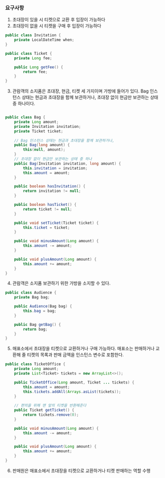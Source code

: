### 요구사항

1. 초대장이 있을 시 티켓으로 교환 후 입장이 가능하다
2. 초대장이 없을 시 티켓을 구매 후 입장이 가능하다
```java
public class Invitation {
    private LocalDateTime when;
}

public class Ticket {
    private Long fee;

    public Long getFee() {
        return fee;
    }
}
```

3. 관람객의 소지품은 초대장, 현금, 티켓 세 가지이며 가방에 들어가 있다. Bag 인스턴스 상태는 현금과 초대장을 함께 보관하거나, 초대장 없이 현금만 보관하는 상태 중 하나이다.
```java

public class Bag {
    private Long amount;
    private Invitation invitation;
    private Ticket ticket;
	
	// Bag 인스턴스 상태는 현금과 초대장을 함께 보관하거나, 
    public Bag(long amount) {
        this(null, amount);
    }
	// 초대장 없이 현금만 보관하는 상태 중 하나
    public Bag(Invitation invitation, long amount) {
        this.invitation = invitation;
        this.amount = amount;
    }

    public boolean hasInvitation() {
        return invitation != null;
    }

    public boolean hasTicket() {
        return ticket != null;
    }

    public void setTicket(Ticket ticket) {
        this.ticket = ticket;
    }

    public void minusAmount(Long amount) {
        this.amount -= amount;
    }

    public void plusAmount(Long amount) {
        this.amount += amount;
    }
}
```

4. 관람객은 소지품 보관하기 위한 가방을 소지할 수 있다.
```java
public class Audience {
    private Bag bag;

    public Audience(Bag bag) {
        this.bag = bag;
    }

    public Bag getBag() {
        return bag;
    }
}
```

5. 매표소에서 초대장을 티켓으로 교환하거나 구매 가능하다. 매표소는 판매하거나 교환해 줄 티켓의 목록과 판매 금액을 인스턴스 변수로 포함한다.
```java
public class TicketOffice {
    private Long amount;
    private List<Ticket> tickets = new ArrayList<>();

    public TicketOffice(Long amount, Ticket ... tickets) {
        this.amount = amount;
        this.tickets.addAll(Arrays.asList(tickets));
    }
	
	// 편의을 위해 맨 앞의 티켓을 반환해준다
    public Ticket getTicket() {
        return tickets.remove(0);
    }

    public void minusAmount(Long amount) {
        this.amount -= amount;
    }

    public void plusAmount(Long amount) {
        this.amount += amount;
    }
}
```

6. 판매원은 매표소에서 초대장을 티켓으로 교환하거나 티켓 판매하는 역할 수행